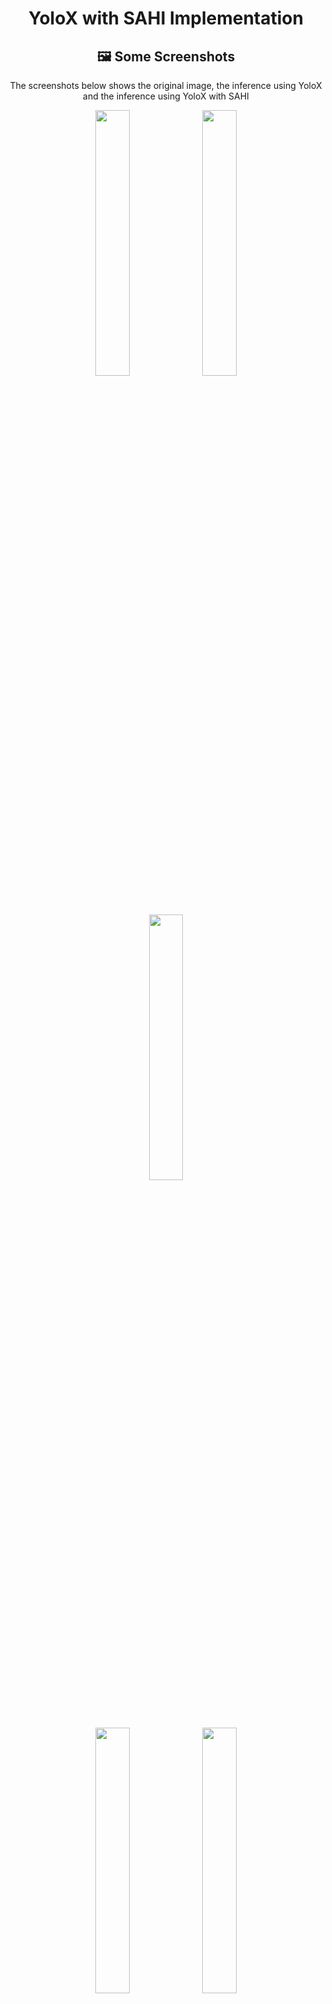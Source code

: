 <div align="center">
<h1 align="center">YoloX with SAHI Implementation</h1>

## :framed_picture: Some Screenshots
The screenshots below shows the original image, the inference using YoloX and the inference using YoloX with SAHI
<p float="left">
  <img src="https://github.com/Resham-Sundar/sahi/blob/main/demo/demo_data/bev-car6.jpg" width="33%" />
  <img src="https://github.com/Resham-Sundar/sahi/blob/main/demo/demo_data/output1-yolox.png" width="33%" /> 
  <img src="https://github.com/Resham-Sundar/sahi/blob/main/demo/demo_data/output1-yolox-sahi.png" width="33%" />
</p>
<p float="left">
  <img src="https://github.com/Resham-Sundar/sahi/blob/main/demo/demo_data/bev-car7.jpeg" width="33%" />
  <img src="https://github.com/Resham-Sundar/sahi/blob/main/demo/demo_data/output2-yolox.png" width="33%" /> 
  <img src="https://github.com/Resham-Sundar/sahi/blob/main/demo/demo_data/output2-yolox-sahi.png" width="33%" />
</p>

## :star: What is actually happening
SAHI is a lightweight vision library for performing large scale object detection & instance segmentation.It already comes with a code that shows the implementation of Yolov5, MMDetection and Detectron with SAHI.Here the implementation of YoloX with SAHI has been shown and can be put to use with a YoloX model trained on custom dataset as well as with the pretrained YoloX models already available.

## :dizzy: How to use?
You can find a detailed blog showing the usage of it [here]. You can also have a look at the [colab notebook](https://colab.research.google.com/drive/1NhbFATMoH_4TPyOwnq2LS7Y66cQ5r5pV#scrollTo=3aAlTl0byPbs) showing the steps that needs to be performed for inferencing with the help of SAHI.

## :heart: Reference
<ul>
  <li>https://github.com/obss/sahi
  <li>https://github.com/Megvii-BaseDetection/YOLOX
  <li>https://www.kaggle.com/dragonzhang/yolox-inference-on-kaggle-for-cots-lb-0-520
</ul>

## :hammer_and_wrench: Extras
Readme will be updated with more info...
